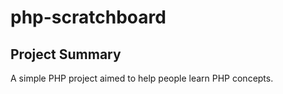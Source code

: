 # php-scratchboard

## Project Summary
A simple PHP project aimed to help people learn PHP concepts.
